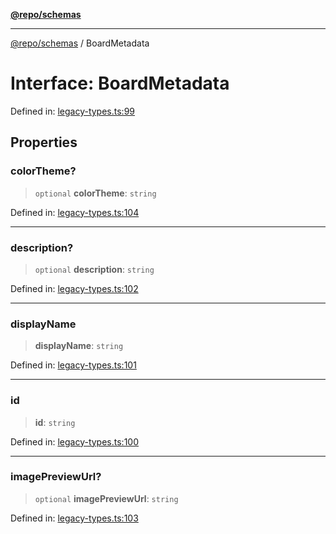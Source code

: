 [**@repo/schemas**](../README.md)

***

[@repo/schemas](../README.md) / BoardMetadata

# Interface: BoardMetadata

Defined in: [legacy-types.ts:99](https://github.com/alexqguo/drinking-board-game-v3/blob/15932662279983c0f0b2a6fa59ef653227975f0d/packages/schemas/src/legacy-types.ts#L99)

## Properties

### colorTheme?

> `optional` **colorTheme**: `string`

Defined in: [legacy-types.ts:104](https://github.com/alexqguo/drinking-board-game-v3/blob/15932662279983c0f0b2a6fa59ef653227975f0d/packages/schemas/src/legacy-types.ts#L104)

***

### description?

> `optional` **description**: `string`

Defined in: [legacy-types.ts:102](https://github.com/alexqguo/drinking-board-game-v3/blob/15932662279983c0f0b2a6fa59ef653227975f0d/packages/schemas/src/legacy-types.ts#L102)

***

### displayName

> **displayName**: `string`

Defined in: [legacy-types.ts:101](https://github.com/alexqguo/drinking-board-game-v3/blob/15932662279983c0f0b2a6fa59ef653227975f0d/packages/schemas/src/legacy-types.ts#L101)

***

### id

> **id**: `string`

Defined in: [legacy-types.ts:100](https://github.com/alexqguo/drinking-board-game-v3/blob/15932662279983c0f0b2a6fa59ef653227975f0d/packages/schemas/src/legacy-types.ts#L100)

***

### imagePreviewUrl?

> `optional` **imagePreviewUrl**: `string`

Defined in: [legacy-types.ts:103](https://github.com/alexqguo/drinking-board-game-v3/blob/15932662279983c0f0b2a6fa59ef653227975f0d/packages/schemas/src/legacy-types.ts#L103)

